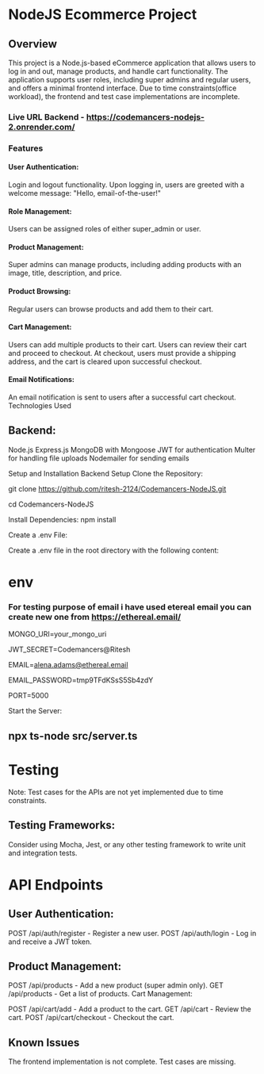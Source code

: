 # NodeJS Ecommerce Project
## Overview
This project is a Node.js-based eCommerce application that allows users to log in and out, manage products, and handle cart functionality. The application supports user roles, including super admins and regular users, and offers a minimal frontend interface. Due to time constraints(office workload), the frontend and test case implementations are incomplete.

### Live URL Backend - https://codemancers-nodejs-2.onrender.com/


### Features
#### User Authentication:
Login and logout functionality.
Upon logging in, users are greeted with a welcome message: "Hello, email-of-the-user!"
#### Role Management:
Users can be assigned roles of either super_admin or user.
#### Product Management:
Super admins can manage products, including adding products with an image, title, description, and price.
#### Product Browsing:
Regular users can browse products and add them to their cart.
#### Cart Management:
Users can add multiple products to their cart.
Users can review their cart and proceed to checkout.
At checkout, users must provide a shipping address, and the cart is cleared upon successful checkout.
#### Email Notifications:
An email notification is sent to users after a successful cart checkout.
Technologies Used
## Backend:

Node.js
Express.js
MongoDB with Mongoose
JWT for authentication
Multer for handling file uploads
Nodemailer for sending emails


Setup and Installation
Backend Setup
Clone the Repository:

   
  
git clone https://github.com/ritesh-2124/Codemancers-NodeJS.git

cd Codemancers-NodeJS


Install Dependencies: 
npm install

Create a .env File:

Create a .env file in the root directory with the following content:

# env
  
### For testing purpose of email i have used etereal email you can create new one from https://ethereal.email/


MONGO_URI=your_mongo_uri

JWT_SECRET=Codemancers@Ritesh

EMAIL=alena.adams@ethereal.email

EMAIL_PASSWORD=tmp9TFdKSsS5Sb4zdY

PORT=5000

Start the Server:

## npx ts-node src/server.ts

# Testing
Note: Test cases for the APIs are not yet implemented due to time constraints.

## Testing Frameworks:
Consider using Mocha, Jest, or any other testing framework to write unit and integration tests.

# API Endpoints

## User Authentication:

POST /api/auth/register - Register a new user.
POST /api/auth/login - Log in and receive a JWT token.

## Product Management:

POST /api/products - Add a new product (super admin only).
GET /api/products - Get a list of products.
Cart Management:

POST /api/cart/add - Add a product to the cart.
GET /api/cart - Review the cart.
POST /api/cart/checkout - Checkout the cart.


## Known Issues
The frontend implementation is not complete.
Test cases are missing.
